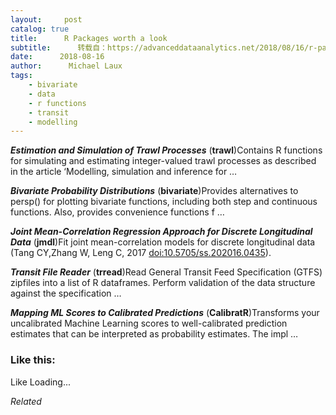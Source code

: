 ```yaml
---
layout:     post
catalog: true
title:      R Packages worth a look
subtitle:      转载自：https://advanceddataanalytics.net/2018/08/16/r-packages-worth-a-look-1245/
date:      2018-08-16
author:      Michael Laux
tags:
    - bivariate
    - data
    - r functions
    - transit
    - modelling
---
```


***Estimation and Simulation of Trawl Processes*** (**trawl**)Contains R functions for simulating and estimating integer-valued trawl processes as described in the article ‘Modelling, simulation and inference for …

***Bivariate Probability Distributions*** (**bivariate**)Provides alternatives to persp() for plotting bivariate functions, including both step and continuous functions. Also, provides convenience functions f …

***Joint Mean-Correlation Regression Approach for Discrete Longitudinal Data*** (**jmdl**)Fit joint mean-correlation models for discrete longitudinal data (Tang CY,Zhang W, Leng C, 2017 <doi:10.5705/ss.202016.0435>).

***Transit File Reader*** (**trread**)Read General Transit Feed Specification (GTFS) zipfiles into a list of R dataframes. Perform validation of the data structure against the specification …

***Mapping ML Scores to Calibrated Predictions*** (**CalibratR**)Transforms your uncalibrated Machine Learning scores to well-calibrated prediction estimates that can be interpreted as probability estimates. The impl …





### Like this:

Like Loading...


*Related*

